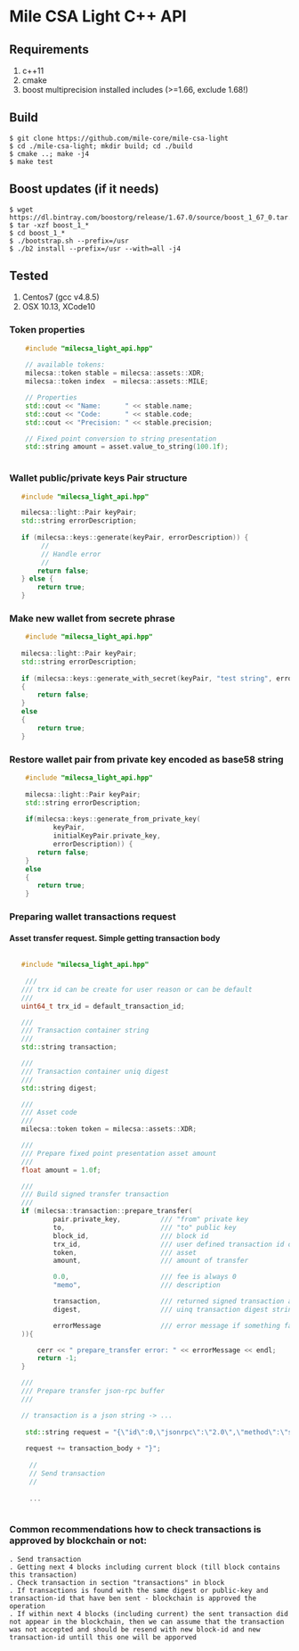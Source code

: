 # Mile CSA Light C++ API

## Requirements
1. c++11
1. cmake
1. boost multiprecision installed includes (>=1.66, exclude 1.68!)

## Build
    $ git clone https://github.com/mile-core/mile-csa-light
    $ cd ./mile-csa-light; mkdir build; cd ./build
    $ cmake ..; make -j4
    $ make test

## Boost updates (if it needs)
    $ wget https://dl.bintray.com/boostorg/release/1.67.0/source/boost_1_67_0.tar.gz
    $ tar -xzf boost_1_*
    $ cd boost_1_*
    $ ./bootstrap.sh --prefix=/usr
    $ ./b2 install --prefix=/usr --with=all -j4


## Tested
1. Centos7 (gcc v4.8.5)
1. OSX 10.13, XCode10

### Token properties

```cpp
    #include "milecsa_light_api.hpp"
    
    // available tokens: 
    milecsa::token stable = milecsa::assets::XDR;
    milecsa::token index  = milecsa::assets::MILE;

    // Properties
    std::cout << "Name:      " << stable.name;
    std::cout << "Code:      " << stable.code;
    std::cout << "Precision: " << stable.precision;

    // Fixed point conversion to string presentation    
    std::string amount = asset.value_to_string(100.1f);
     

```

### Wallet public/private keys Pair structure

```cpp
   #include "milecsa_light_api.hpp"

   milecsa::light::Pair keyPair;
   std::string errorDescription;
   
   if (milecsa::keys::generate(keyPair, errorDescription)) {
        //
        // Handle error
        //
       return false;
   } else {
       return true;
   }

```

### Make new wallet from secrete phrase

```cpp
    #include "milecsa_light_api.hpp"
   
   milecsa::light::Pair keyPair;
   std::string errorDescription;
   
   if (milecsa::keys::generate_with_secret(keyPair, "test string", errorDescription))
   {
       return false;
   }
   else
   {
       return true;
   }
```

### Restore wallet pair from private key encoded as base58 string

```cpp
    #include "milecsa_light_api.hpp"
    
    milecsa::light::Pair keyPair;
    std::string errorDescription;
    
    if(milecsa::keys::generate_from_private_key(
           keyPair,
           initialKeyPair.private_key,
           errorDescription)) {
       return false;
    }
    else
    {  
       return true;
    }
```


### Preparing wallet transactions request

#### Asset transfer request. Simple getting transaction body
```cpp

   #include "milecsa_light_api.hpp"
   
    ///
   /// trx id can be create for user reason or can be default
   ///
   uint64_t trx_id = default_transaction_id;

   ///
   /// Transaction container string
   ///
   std::string transaction;

   ///
   /// Transaction container uniq digest
   ///
   std::string digest;

   ///
   /// Asset code
   ///
   milecsa::token token = milecsa::assets::XDR;

   ///
   /// Prepare fixed point presentation asset amount
   ///
   float amount = 1.0f;

   ///
   /// Build signed transfer transaction
   ///
   if (milecsa::transaction::prepare_transfer(
           pair.private_key,          /// "from" private key
           to,                        /// "to" public key
           block_id,                  /// block id
           trx_id,                    /// user defined transaction id or number
           token,                     /// asset
           amount,                    /// amount of transfer

           0.0,                       /// fee is always 0
           "memo",                    /// description

           transaction,               /// returned signed transaction as json string
           digest,                    /// uinq transaction digest string

           errorMessage               /// error message if something failed
   )){

       cerr << " prepare_transfer error: " << errorMessage << endl;
       return -1;
   }

   ///
   /// Prepare transfer json-rpc buffer
   ///

   // transaction is a json string -> ...
   
    std::string request = "{\"id\":0,\"jsonrpc\":\"2.0\",\"method\":\"send-transaction\",\"version\":0.0, \"params\": ";
    
    request += transaction_body + "}";
    
     //
     // Send transaction
     //
     
     ...  
   
```

###  Common recommendations how to check transactions is approved by blockchain or not:
    
    . Send transaction 
    . Getting next 4 blocks including current block (till block contains this transaction)
    . Check transaction in section "transactions" in block 
    . If transactions is found with the same digest or public-key and transaction-id that have ben sent - blockchain is approved the operation
    . If within next 4 blocks (including current) the sent transaction did not appear in the blockchain, then we can assume that the transaction was not accepted and should be resend with new block-id and new transaction-id untill this one will be apporved 
